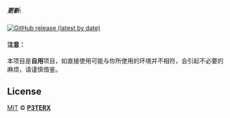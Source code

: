 ##### 更新:
[![GitHub release (latest by date)](https://img.shields.io/github/v/release/grayearth/BuildAuto?style=for-the-badge&logo=appveyor&label=最新固件)](https://github.com/grayearth/BuildAuto/releases/latest)


#### 注意：
本项目是**自用**项目，如直接使用可能与你所使用的环境并不相符，会引起不必要的麻烦，请谨慎借鉴。


## License

[MIT](https://github.com/P3TERX/Actions-OpenWrt/blob/main/LICENSE) © [**P3TERX**](https://p3terx.com)